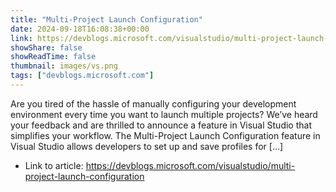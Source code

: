 ```yaml
---
title: "Multi-Project Launch Configuration"
date: 2024-09-18T16:08:38+00:00
link: https://devblogs.microsoft.com/visualstudio/multi-project-launch-configuration
showShare: false
showReadTime: false
thumbnail: images/vs.png
tags: ["devblogs.microsoft.com"]
---
```

Are you tired of the hassle of manually configuring your development environment every time you want to launch multiple projects? We’ve heard your feedback and are thrilled to announce a feature in Visual Studio that simplifies your workflow. The Multi-Project Launch Configuration feature in Visual Studio allows developers to set up and save profiles for […]

- Link to article: https://devblogs.microsoft.com/visualstudio/multi-project-launch-configuration